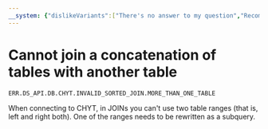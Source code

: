 ```yaml
---
__system: {"dislikeVariants":["There's no answer to my question","Recommendations aren't helpful","Content does not match the title","Other"]}
---
```

# Cannot join a concatenation of tables with another table

`ERR.DS_API.DB.CHYT.INVALID_SORTED_JOIN.MORE_THAN_ONE_TABLE`

When connecting to CHYT, in JOINs you can't use two table ranges
(that is, left and right both). One of the ranges needs to be rewritten as a subquery.
